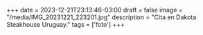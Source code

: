 +++
date = 2023-12-21T23:13:46-03:00
draft = false
image = "/media/IMG_20231221_223201.jpg"
description = "Cita en Dakota Steakhouse Uruguay."
tags = ['foto']
+++
